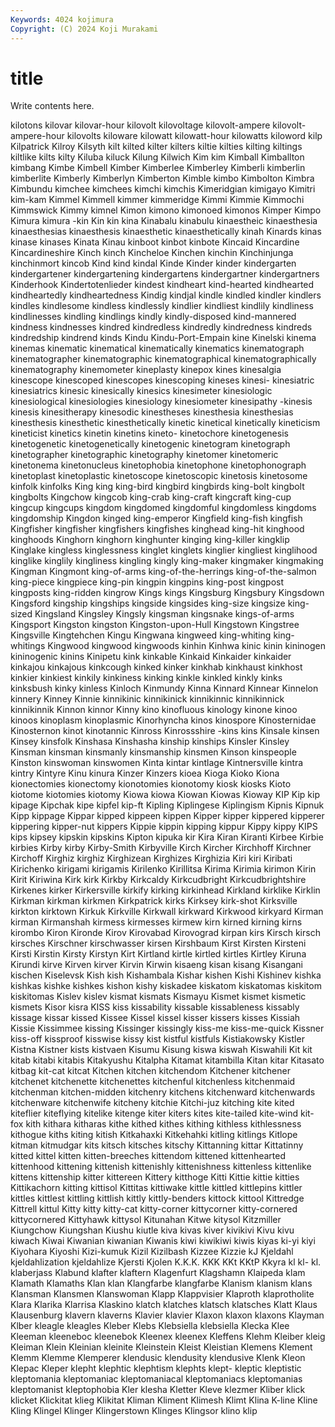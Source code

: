 ```yaml
---
Keywords: 4024 kojimura
Copyright: (C) 2024 Koji Murakami
---
```


# title

Write contents here.



 kilotons kilovar kilovar-hour kilovolt kilovoltage
kilovolt-ampere kilovolt-ampere-hour kilovolts kiloware kilowatt kilowatt-hour kilowatts kiloword kilp Kilpatrick
Kilroy Kilsyth kilt kilted kilter kilters kiltie kilties kilting kiltings
kiltlike kilts kilty Kiluba kiluck Kilung Kilwich Kim kim Kimball
Kimballton kimbang Kimbe Kimbell Kimber Kimberlee Kimberley Kimberli kimberlin kimberlite
Kimberly Kimberlyn Kimberton Kimble kimbo Kimbolton Kimbra Kimbundu kimchee kimchees
kimchi kimchis Kimeridgian kimigayo Kimitri kim-kam Kimmel Kimmell kimmer kimmeridge
Kimmi Kimmie Kimmochi Kimmswick Kimmy kimnel Kimon kimono kimonoed kimonos
Kimper Kimpo Kimura kimura -kin Kin kin kina Kinabalu kinabulu
kinaestheic kinaesthesia kinaesthesias kinaesthesis kinaesthetic kinaesthetically kinah Kinards kinas kinase
kinases Kinata Kinau kinboot kinbot kinbote Kincaid Kincardine Kincardineshire Kinch
kinch Kincheloe Kinchen kinchin Kinchinjunga kinchinmort kincob Kind kind kindal
Kinde Kinder kinder kindergarten kindergartener kindergartening kindergartens kindergartner kindergartners Kinderhook
Kindertotenlieder kindest kindheart kind-hearted kindhearted kindheartedly kindheartedness Kindig kindjal kindle
kindled kindler kindlers kindles kindlesome kindless kindlessly kindlier kindliest kindlily
kindliness kindlinesses kindling kindlings kindly kindly-disposed kind-mannered kindness kindnesses kindred
kindredless kindredly kindredness kindreds kindredship kindrend kinds Kindu Kindu-Port-Empain kine
Kinelski kinema kinemas kinematic kinematical kinematically kinematics kinematograph kinematographer kinematographic
kinematographical kinematographically kinematography kinemometer kineplasty kinepox kines kinesalgia kinescope kinescoped
kinescopes kinescoping kineses kinesi- kinesiatric kinesiatrics kinesic kinesically kinesics kinesimeter
kinesiologic kinesiological kinesiologies kinesiology kinesiometer kinesipathy -kinesis kinesis kinesitherapy kinesodic
kinestheses kinesthesia kinesthesias kinesthesis kinesthetic kinesthetically kinetic kinetical kinetically kineticism
kineticist kinetics kinetin kinetins kineto- kinetochore kinetogenesis kinetogenetic kinetogenetically kinetogenic
kinetogram kinetograph kinetographer kinetographic kinetography kinetomer kinetomeric kinetonema kinetonucleus kinetophobia
kinetophone kinetophonograph kinetoplast kinetoplastic kinetoscope kinetoscopic kinetosis kinetosome kinfolk kinfolks
King king king-bird kingbird kingbirds king-bolt kingbolt kingbolts Kingchow kingcob
king-crab king-craft kingcraft king-cup kingcup kingcups kingdom kingdomed kingdomful kingdomless
kingdoms kingdomship Kingdon kinged king-emperor Kingfield king-fish kingfish Kingfisher kingfisher
kingfishers kingfishes kinghead king-hit kinghood kinghoods Kinghorn kinghorn kinghunter kinging
king-killer kingklip Kinglake kingless kinglessness kinglet kinglets kinglier kingliest kinglihood
kinglike kinglily kingliness kingling kingly king-maker kingmaker kingmaking Kingman Kingmont
king-of-arms king-of-the-herrings king-of-the-salmon king-piece kingpiece king-pin kingpin kingpins king-post kingpost
kingposts king-ridden kingrow Kings kings Kingsburg Kingsbury Kingsdown Kingsford kingship
kingships kingside kingsides king-size kingsize king-sized Kingsland Kingsley Kingsly kingsman
kingsnake kings-of-arms Kingsport Kingston kingston Kingston-upon-Hull Kingstown Kingstree Kingsville Kingtehchen
Kingu Kingwana kingweed king-whiting king-whitings Kingwood kingwood kingwoods kinhin Kinhwa
kinic kinin kininogen kininogenic kinins Kinipetu kink kinkable Kinkaid Kinkaider
kinkaider kinkajou kinkajous kinkcough kinked kinker kinkhab kinkhaust kinkhost kinkier
kinkiest kinkily kinkiness kinking kinkle kinkled kinkly kinks kinksbush kinky
kinless Kinloch Kinmundy Kinna Kinnard Kinnear Kinnelon kinnery Kinney Kinnie
kinnikinic kinnikinick kinnikinnic kinnikinnick kinnikinnik Kinnon kinnor Kinny kino kinofluous
kinology kinone kinoo kinoos kinoplasm kinoplasmic Kinorhyncha kinos kinospore Kinosternidae
Kinosternon kinot kinotannic Kinross Kinrossshire -kins kins Kinsale kinsen Kinsey
kinsfolk Kinshasa Kinshasha kinship kinships Kinsler Kinsley Kinsman kinsman kinsmanly
kinsmanship kinsmen Kinson kinspeople Kinston kinswoman kinswomen Kinta kintar kintlage
Kintnersville kintra kintry Kintyre Kinu kinura Kinzer Kinzers kioea Kioga
Kioko Kiona kionectomies kionectomy kionotomies kionotomy kiosk kiosks Kioto kiotome
kiotomies kiotomy Kiowa kiowa Kiowan Kiowas Kioway KIP Kip kip
kipage Kipchak kipe kipfel kip-ft Kipling Kiplingese Kiplingism Kipnis Kipnuk
Kipp kippage Kippar kipped kippeen kippen Kipper kipper kippered kipperer
kippering kipper-nut kippers Kippie kippin kipping kippur Kippy kippy KIPS
kips kipsey kipskin kipskins Kipton kipuka kir Kira Kiran Kiranti
Kirbee Kirbie kirbies Kirby kirby Kirby-Smith Kirbyville Kirch Kircher Kirchhoff
Kirchner Kirchoff Kirghiz kirghiz Kirghizean Kirghizes Kirghizia Kiri kiri Kiribati
Kirichenko kirigami kirigamis Kirilenko Kirillitsa Kirima Kirimia kirimon Kirin Kirit
Kiriwina Kirk kirk Kirkby Kirkcaldy Kirkcudbright Kirkcudbrightshire Kirkenes kirker Kirkersville
kirkify kirking kirkinhead Kirkland kirklike Kirklin Kirkman kirkman kirkmen Kirkpatrick
kirks Kirksey kirk-shot Kirksville kirkton kirktown Kirkuk Kirkville Kirkwall kirkward
Kirkwood kirkyard Kirman kirman Kirmanshah kirmess kirmesses kirmew kirn kirned
kirning kirns kirombo Kiron Kironde Kirov Kirovabad Kirovograd kirpan kirs
Kirsch kirsch kirsches Kirschner kirschwasser kirsen Kirshbaum Kirst Kirsten Kirsteni
Kirsti Kirstin Kirsty Kirstyn Kirt Kirtland kirtle kirtled kirtles Kirtley
Kiruna Kirundi kirve Kirven kirver Kirvin Kirwin kisaeng kisan kisang
Kisangani kischen Kiselevsk Kish kish Kishambala Kishar kishen Kishi Kishinev
kishka kishkas kishke kishkes kishon kishy kiskadee kiskatom kiskatomas kiskitom
kiskitomas Kislev kislev kismat kismats Kismayu Kismet kismet kismetic kismets
Kisor kisra KISS kiss kissability kissable kissableness kissably kissage kissar
kissed Kissee Kissel kissel kisser kissers kisses Kissiah Kissie Kissimmee
kissing Kissinger kissingly kiss-me kiss-me-quick Kissner kiss-off kissproof kisswise kissy
kist kistful kistfuls Kistiakowsky Kistler Kistna Kistner kists kistvaen Kisumu
Kisung kiswa kiswah Kiswahili Kit kit kitab kitabi kitabis Kitakyushu
Kitalpha Kitamat kitambilla Kitan kitar Kitasato kitbag kit-cat kitcat Kitchen
kitchen kitchendom Kitchener kitchener kitchenet kitchenette kitchenettes kitchenful kitchenless kitchenmaid
kitchenman kitchen-midden kitchenry kitchens kitchenward kitchenwards kitchenware kitchenwife kitcheny kitchie
Kitchi-juz kitching kite kited kiteflier kiteflying kitelike kitenge kiter kiters
kites kite-tailed kite-wind kit-fox kith kithara kitharas kithe kithed kithes
kithing kithless kithlessness kithogue kiths kiting kitish Kitkahaxki Kitkehahki kitling
kitlings Kitlope kitman kitmudgar kits kitsch kitsches kitschy Kittanning kittar
Kittatinny kitted kittel kitten kitten-breeches kittendom kittened kittenhearted kittenhood kittening
kittenish kittenishly kittenishness kittenless kittenlike kittens kittenship kitter kittereen Kittery
kitthoge Kitti Kittie kittie kitties Kittikachorn kitting kittisol Kittitas kittiwake
kittle kittled kittlepins kittler kittles kittlest kittling kittlish kittly kittly-benders
kittock kittool Kittredge Kittrell kittul Kitty kitty kitty-cat kitty-corner kittycorner
kitty-cornered kittycornered Kittyhawk kittysol Kitunahan Kitwe kitysol Kitzmiller Kiungchow Kiungshan
Kiushu kiutle kiva kivas kiver kivikivi Kivu kivu kiwach Kiwai
Kiwanian kiwanian Kiwanis kiwi kiwikiwi kiwis kiyas ki-yi kiyi Kiyohara
Kiyoshi Kizi-kumuk Kizil Kizilbash Kizzee Kizzie kJ Kjeldahl kjeldahlization kjeldahlize
Kjersti Kjolen K.K.K. KKK KKt KKtP Kkyra kl kl- kl.
klaberjass Klabund klafter klaftern Klagenfurt Klagshamn Klaipeda klam Klamath Klamaths
Klan klan Klangfarbe klangfarbe Klanism klanism klans Klansman Klansmen Klanswoman
Klapp Klappvisier Klaproth klaprotholite Klara Klarika Klarrisa Klaskino klatch klatches
klatsch klatsches Klatt Klaus Klausenburg klavern klaverns Klavier klavier Klaxon
klaxon klaxons Klayman Klber kleagle kleagles Kleber Klebs Klebsiella klebsiella
Klecka Klee Kleeman kleeneboc kleenebok Kleenex kleenex Kleffens Klehm Kleiber
kleig Kleiman Klein Kleinian kleinite Kleinstein Kleist Kleistian Klemens Klement
Klemm Klemme Klemperer klendusic klendusity klendusive Klenk Kleon Klepac Kleper
klepht klephtic klephtism klephts klept- kleptic kleptistic kleptomania kleptomaniac kleptomaniacal
kleptomaniacs kleptomanias kleptomanist kleptophobia Kler klesha Kletter Kleve klezmer Kliber
klick klicket Klickitat klieg Klikitat Kliman Kliment Klimesh Klimt Klina
K-line Kline Kling Klingel Klinger Klingerstown Klinges Klingsor klino klip
